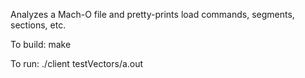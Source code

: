 Analyzes a Mach-O file and pretty-prints load commands, segments, sections, etc. 

To build:
  make 

To run:
  ./client testVectors/a.out

